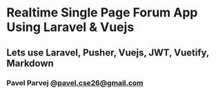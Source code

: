 # Realtime Single Page Forum App Using Laravel & Vuejs
## Lets use Laravel, Pusher, Vuejs, JWT, Vuetify, Markdown

### Pavel Parvej @pavel.cse26@gmail.com
